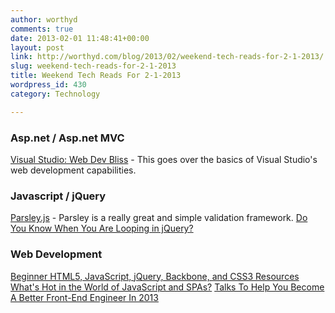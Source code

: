 ```yaml
---
author: worthyd
comments: true
date: 2013-02-01 11:48:41+00:00
layout: post
link: http://worthyd.com/blog/2013/02/weekend-tech-reads-for-2-1-2013/
slug: weekend-tech-reads-for-2-1-2013
title: Weekend Tech Reads For 2-1-2013
wordpress_id: 430
category: Technology

---
```


### Asp.net / Asp.net MVC

[Visual Studio: Web Dev Bliss](http://net.tutsplus.com/articles/general/visual-studio-web-dev-bliss) - This goes over the basics of Visual Studio's web development capabilities.



### Javascript / jQuery

[Parsley.js](http://parsleyjs.org/index.html) - Parsley is a really great and simple validation framework.
[Do You Know When You Are Looping in jQuery?](http://www.elijahmanor.com/2013/01/yo-dawg-i-herd-you-like-loops-so-jquery.html)



### Web Development

[Beginner HTML5, JavaScript, jQuery, Backbone, and CSS3 Resources](http://www.elijahmanor.com/2013/01/beginner-html5-javascript-jquery.html)
[What's Hot in the World of JavaScript and SPAs?](http://weblogs.asp.net/dwahlin/archive/2013/01/13/what-s-hot-in-the-world-of-javascript-and-spas.aspx)
[Talks To Help You Become A Better Front-End Engineer In 2013](http://www.smashingmagazine.com/2012/12/22/talks-to-help-you-become-a-better-front-end-engineer-in-2013/)
